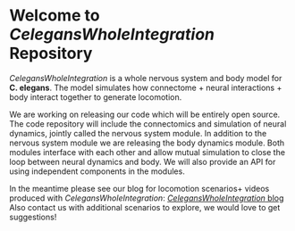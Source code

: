 # Welcome to _CelegansWholeIntegration_ Repository

_CelegansWholeIntegration_ is a whole nervous system and body model for **C. elegans**. The model simulates how connectome + neural interactions + body interact together to generate locomotion. 

We are working on releasing our code which will be entirely open source. The code repository will include the connectomics and simulation of neural dynamics, jointly called the nervous system module. In addition to the nervous system module we are releasing the body dynamics module. Both modules interface with each other and allow mutual simulation to close the loop between neural dynamics and body. We will also provide an API for using independent components in the modules.

In the meantime please see our blog for locomotion scenarios+ videos produced with _CelegansWholeIntegration_:
[_CelegansWholeIntegration_ blog](/CelegansWholeIntegration/docs/)
Also contact us with additional scenarios to explore, we would love to get suggestions!


